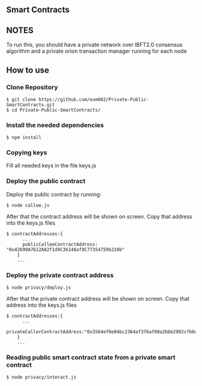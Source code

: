 ## Smart Contracts ##

## NOTES

To run this, you should have a private network over IBFT2.0 consensus algorithm and a private orion transaction manager running for each node

## How to use

### Clone Repository ####
```shell
$ git clone https://github.com/eum602/Private-Public-SmartContracts.git
$ cd Private-Public-SmartContracts/
```

### Install the needed dependencies ####

```shell
$ npm install
```

### Copying keys  ####
Fill all needed keys in the file keys.js

### Deploy the public contract ###
Deploy the public contract by running:
```shell
$ node callee.js
```
After that the contract address will be shown on screen. Copy that address into the keys.js files

```shell
$ contractAddresses:{
      ...
      publicCalleeContractAddress: "0x42699A7612A82f1d9C36148af9C77354759b210b"
    }
    ...
```

### Deploy the private contract address ###
```shell
$ node privacy/deploy.js
```
After that the private contract address will be shown on screen. Copy that address into the keys.js files
```shell
$ contractAddresses:{
      ...
       privateCallerContractAddress:"0x3564ef0e04bc2364af376af00a2bbb2982cfb6ca",
    }
    ...
```

### Reading public smart contract state from a private smart contract ###
``` shell
$ node privacy/interact.js
```